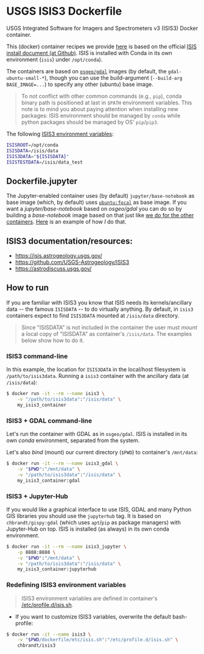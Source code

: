 # USGS ISIS3 Dockerfile

USGS Integrated Software for Imagers and Spectrometers v3 (ISIS3) Docker container.

This (docker) container recipes we provide [here](dockerfile/) is based on
the official [ISIS install document (at Github)](https://github.com/USGS-Astrogeology/ISIS3/blob/dev/README.md#Installation).
ISIS is installed with Conda in its own environment (`isis`) under `/opt/conda`).

The containers are based on [`osgeo/gdal`](https://hub.docker.com/r/osgeo/gdal)
images (by default, the `gdal-ubuntu-small-*`), though you can use the
build-argument (`--build-arg BASE_IMAGE=...`) to specify any other (ubuntu) base image.

> To not conflict with other common commands (e.g., `pip`), conda binary path is positioned at last in
> `$PATH` environment variables. This note is to mind you about paying attention when installing new packages:
> ISIS environment should be managed by `conda` while python packages should be managed by OS' `pip`/`pip3`.

The following [ISIS3 environment variables](dockerfile/etc/isis.sh):

```bash
ISISROOT=/opt/conda
ISISDATA=/isis/data
ISIS3DATA="${ISISDATA}"
ISISTESTDATA=/isis/data_test
```

## Dockerfile.jupyter

The Jupyter-enabled container uses (by default) `jupyter/base-notebook` as
base image (which, by default) uses [`ubuntu:focal`](https://github.com/jupyter/docker-stacks/blob/master/base-notebook/Dockerfile) as base image.
If you want a _jupyter/base-notebook_ based on _osgeo/gdal_ you can do so by
building a _base-notebook_ image based on that just like [we do for the other containers](dockerfile/Dockerfile).
[Here](https://github.com/dockerstuff/docker-stacks/blob/master/base-notebook/build_gdal.sh) is an example of how _I_ do that.


## ISIS3 documentation/resources:

- https://isis.astrogeology.usgs.gov/
- https://github.com/USGS-Astrogeology/ISIS3
- https://astrodiscuss.usgs.gov/


## How to run

If you are familiar with ISIS3 you know that ISIS needs its kernels/ancillary data -- the famous `ISISDATA` -- to do virtually anything.
By default, in `isis3` containers expect to find `ISIS3DATA` mounted at `/isis/data` directory.

> Since "ISISDATA" is not included in the container the user must _mount_ a local copy of "ISISDATA"
> as container's `/isis/data`. The examples below show how to do it.

### ISIS3 command-line

In this example, the location for `ISIS3DATA` in the local/host filesystem is `/path/to/isis3data`.
Running a `isis3` container with the ancillary data (at `/isis/data`):

```bash
$ docker run -it --rm --name isis3 \
    -v "/path/to/isis3data":"/isis/data" \
    my_isis3_container
```

### ISIS3 + GDAL command-line

Let's run the container with GDAL as in `osgeo/gdal`.
ISIS is installed in its own _conda_ environment, separated from the system.

Let's also _bind_ (mount) our current directory (`$PWD`) to container's `/mnt/data`:

```bash
$ docker run -it --rm --name isis3_gdal \
    -v "$PWD":"/mnt/data" \
    -v "/path/to/isis3data":"/isis/data" \
    my_isis3_container:gdal
```

### ISIS3 + Jupyter-Hub

If you would like a graphical interface to use ISIS, GDAL and many Python GIS libraries you should use
the `jupyterhub` tag.
It is based on `chbrandt/gispy:gdal` (which uses `apt`/`pip` as package managers) with Jupyter-Hub
on top. ISIS is installed (as always) in its own conda environment.

```bash
$ docker run -it --rm --name isis3_jupyter \
    -p 8888:8888 \
    -v "$PWD":"/mnt/data" \
    -v "/path/to/isis3data":"/isis/data" \
    my_isis3_container:jupyterhub
```

### Redefining ISIS3 environment variables
> ISIS3 environment variables are defined in container's [/etc/profile.d/isis.sh](dockerfile/etc/isis.sh).

* If you want to customize ISIS3 variables, overwrite the default bash-profile:

```bash
$ docker run -it --name isis3 \
    -v "$PWD/dockerfile/etc/isis.sh":"/etc/profile.d/isis.sh" \
    chbrandt/isis3
```
